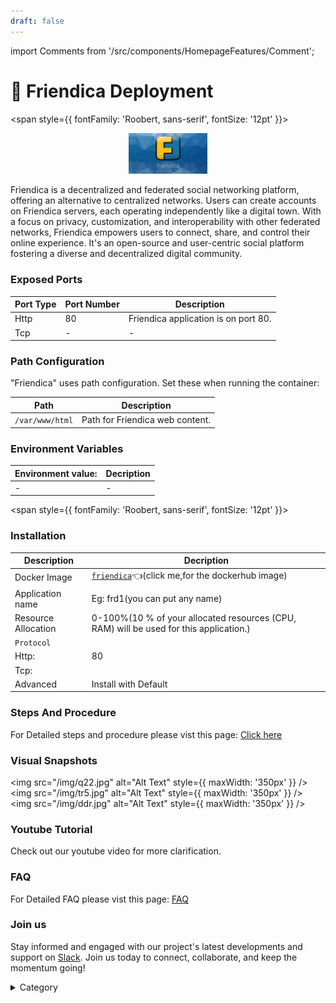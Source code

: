 ```yaml
---
draft: false
---
```

import Comments from '/src/components/HomepageFeatures/Comment';






# 📱 Friendica Deployment
<span style={{ fontFamily: 'Roobert, sans-serif', fontSize: '12pt' }}>

<p align="center">
  <img src="/img/wwwvcv.jpg" alt="Alt Text" width="25%"/>
</p> 

Friendica is a decentralized and federated social networking platform, offering an alternative to centralized networks. Users can create accounts on Friendica servers, each operating independently like a digital town. With a focus on privacy, customization, and interoperability with other federated networks, Friendica empowers users to connect, share, and control their online experience. It's an open-source and user-centric social platform fostering a diverse and decentralized digital community.
### Exposed Ports

| Port Type | Port Number | Description                              |
| --------- | ----------- | ---------------------------------------- |
| Http      | 80          | Friendica application is on port 80.     |
| Tcp       | -           | -             |

### Path Configuration

"Friendica" uses path configuration. Set these when running the container:

| Path                | Description                                   |
| ------------------- | --------------------------------------------- |
| `/var/www/html`     | Path for Friendica web content.                |


### Environment Variables


|   **Environment value:**          | Decription                                                                                                               | 
| --------------------- | ------                                                                                                                   | 
|-       |  -                              |

</span>


<span style={{ fontFamily: 'Roobert, sans-serif', fontSize: '12pt' }}>

### Installation
|  Description          | Decription                                                                                                               | 
| --------------------- | ------                                                                                                                   | 
| Docker Image          |  [`friendica`](https://hub.docker.com/\_/friendica)👈(click me,for the dockerhub image)                                   |
| Application name      |  Eg: frd1(you can put any name)                                                                                        | 
| Resource Allocation   |  0-100%(10 % of your allocated resources (CPU, RAM) will be used for this application.)                                  | 
| `Protocol`            |                                                                                                                          | 
|  Http:                | 80                                                                                                                     |
|  Tcp:                 |                                                                                                                          | 
|    Advanced           |    Install with Default                                                                                                  |



### Steps And Procedure

For Detailed steps and procedure please vist this page: [Click here](https://techscaleinfinite.github.io/introduction/cloud-float/Steps%20and%20procedure)


### Visual Snapshots
<img src="/img/q22.jpg" alt="Alt Text" style={{ maxWidth: '350px' }} /> <img src="/img/tr5.jpg" alt="Alt Text" style={{ maxWidth: '350px' }} /> <img src="/img/ddr.jpg" alt="Alt Text" style={{ maxWidth: '350px' }} />


### Youtube Tutorial&#x20;

Check out our youtube video for more clarification.



### FAQ

For Detailed FAQ please vist this page: [FAQ](https://techscaleinfinite.github.io/FAQ)

### Join us

Stay informed and engaged with our project's latest developments and support on [Slack](https://app.slack.com/client/T04QS32JX6E/C04QKEWE146). Join us today to connect, collaborate, and keep the momentum going!&#x20;

<details>

<summary>Category</summary>

Kubernetes, cloud computing, DevOps, cloud services, hosting platform, container orchestration, cloud infrastructure, cloud deployment, cloud management, cloud technology, cloud solutions, Friendica

</details>

</span>


<Comments />